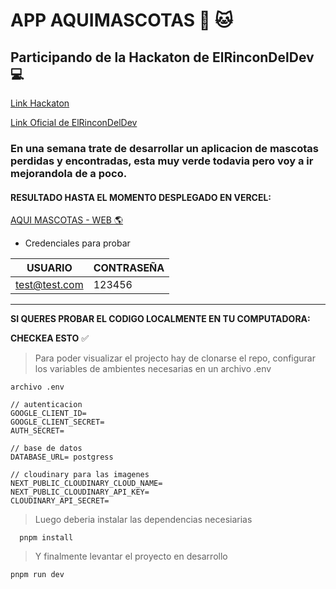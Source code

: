 # APP AQUIMASCOTAS :dog: :cat:

## Participando de la Hackaton de ElRinconDelDev :computer:

[Link Hackaton](https://www.lahackathondeldev.com/)

[Link Oficial de ElRinconDelDev](https://www.elrincondel.dev/)

### En una semana trate de desarrollar un aplicacion de mascotas perdidas y encontradas, esta muy verde todavia pero voy a ir mejorandola de a poco. 


#### RESULTADO HASTA EL MOMENTO DESPLEGADO EN VERCEL:




[AQUI MASCOTAS - WEB :earth_americas:  ](https://aquimascota.vercel.app/)

* Credenciales para probar 


| USUARIO | CONTRASEÑA |
   |---|---|
   | test@test.com | 123456 |

-----

**SI QUERES PROBAR EL CODIGO LOCALMENTE EN TU COMPUTADORA:**

__CHECKEA ESTO__ :white_check_mark:


> Para poder visualizar el projecto hay de clonarse el repo, configurar los variables de ambientes necesarias en un archivo .env 

```
archivo .env

// autenticacion
GOOGLE_CLIENT_ID=
GOOGLE_CLIENT_SECRET=
AUTH_SECRET=

// base de datos 
DATABASE_URL= postgress

// cloudinary para las imagenes
NEXT_PUBLIC_CLOUDINARY_CLOUD_NAME=
NEXT_PUBLIC_CLOUDINARY_API_KEY=
CLOUDINARY_API_SECRET=

```

> Luego deberia instalar las dependencias necesiarias 

```
  pnpm install
```

> Y finalmente levantar el proyecto en desarrollo

```
pnpm run dev
```